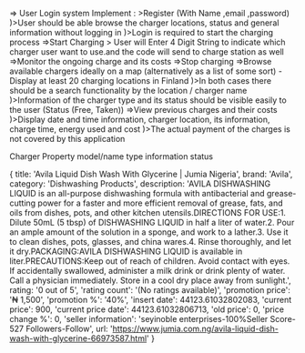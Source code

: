 => User Login system 
    Implement :
        >Register (With Name ,email ,password)
         )>User should be able browse the charger locations, status and general information without logging in
         )>Login is required to start the charging process
=>Start Charging 
    > User will Enter 4 Digit String to indicate which charger user want to use.and the code will send to charge station as well
=>Monitor the ongoing charge and its costs
=>Stop charging
=>Browse available chargers ideally on a map (alternatively as a list of some sort) - Display at least 20 charging locations in Finland
    )>In both cases there should be a search functionality by the location / charger name
    )>Information of the charger type and its status should be visible easily to the user (Status (Free, Taken))
=>View previous charges and their costs
    )>Display date and time information, charger location, its information, charge time, energy used and cost
    )>The actual payment of the charges is not covered by this application


Charger Property
    model/name
    type
    information
    status
    

    
{
  title: 'Avila Liquid Dish Wash With Glycerine | Jumia Nigeria',
  brand: 'Avila',
  category: 'Dishwashing Products',
  description: 'AVILA DISHWASHING LIQUID is an all-purpose dishwashing formula with antibacterial and grease-cutting power for a faster and more efficient removal of grease, fats, and oils from dishes, pots, and other kitchen utensils.DIRECTIONS FOR USE:1. Dilute 50mL (5 tbsp) of DISHWASHING LIQUID in half a liter of water.2. Pour an ample amount of the solution in a sponge, and work to a lather.3. Use it to clean dishes, pots, glasses, and china wares.4. Rinse thoroughly, and 
let it dry.PACKAGING:AVILA DISHWASHING LIQUID is available in liter.PRECAUTIONS:Keep out of reach of children. Avoid contact with eyes. If accidentally swallowed, administer a milk drink or drink plenty of water. Call a physician immediately. Store in a cool dry place away from sunlight.',
  rating: '0 out of 5',
  'rating count': '(No ratings available)',
  'promotion price': '₦ 1,500',
  'promotion %': '40%',
  'insert date': 44123.61032802083,
  'current price': 900,
  'current price date': 44123.61032806713,
  'old price': 0,
  'price change %': 0,
  'seller information': 'seyinoble enterprises-100%Seller Score-527 Followers-Follow',
  url: 'https://www.jumia.com.ng/avila-liquid-dish-wash-with-glycerine-66973587.html'
}